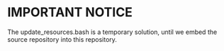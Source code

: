 # IMPORTANT NOTICE
The update_resources.bash is a temporary solution, until we embed the source repository into this repository.  